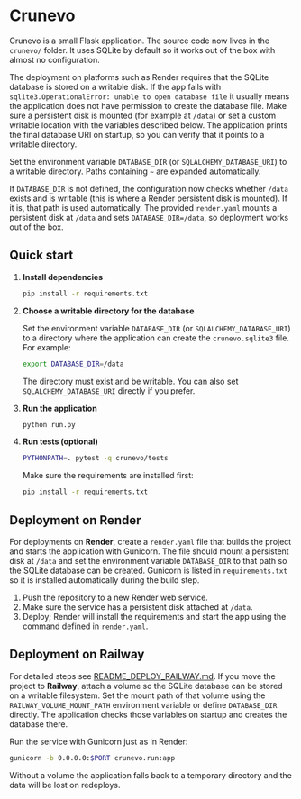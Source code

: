 # Crunevo

Crunevo is a small Flask application. The source code now lives in the `crunevo/` folder. It uses SQLite by default so it works out of the box with almost no configuration.

The deployment on platforms such as Render requires that the SQLite database is
stored on a writable disk. If the app fails with
`sqlite3.OperationalError: unable to open database file` it usually means the
application does not have permission to create the database file. Make sure a
persistent disk is mounted (for example at `/data`) or set a custom writable
location with the variables described below.  The application prints the final
database URI on startup, so you can verify that it points to a writable
directory.

Set the environment variable `DATABASE_DIR` (or `SQLALCHEMY_DATABASE_URI`) to a
writable directory. Paths containing `~` are expanded automatically.

If `DATABASE_DIR` is not defined, the configuration now checks whether `/data`
exists and is writable (this is where a Render persistent disk is mounted). If
it is, that path is used automatically. The provided `render.yaml` mounts a
persistent disk at `/data` and sets `DATABASE_DIR=/data`, so deployment works
out of the box.

## Quick start

1. **Install dependencies**

   ```bash
   pip install -r requirements.txt
   ```

2. **Choose a writable directory for the database**

   Set the environment variable `DATABASE_DIR` (or `SQLALCHEMY_DATABASE_URI`) to a directory where the application can create the `crunevo.sqlite3` file. For example:

   ```bash
   export DATABASE_DIR=/data
   ```

   The directory must exist and be writable. You can also set `SQLALCHEMY_DATABASE_URI` directly if you prefer.

3. **Run the application**

   ```bash
   python run.py
   ```

4. **Run tests (optional)**

   ```bash
   PYTHONPATH=. pytest -q crunevo/tests
   ```
   Make sure the requirements are installed first:

   ```bash
   pip install -r requirements.txt
   ```

## Deployment on Render

For deployments on **Render**, create a `render.yaml` file that builds the
project and starts the application with Gunicorn. The file should mount a
persistent disk at `/data` and set the environment variable `DATABASE_DIR` to
that path so the SQLite database can be created. Gunicorn is listed in
`requirements.txt` so it is installed automatically during the build
step.

1. Push the repository to a new Render web service.
2. Make sure the service has a persistent disk attached at `/data`.
3. Deploy; Render will install the requirements and start the app using the
   command defined in `render.yaml`.

## Deployment on Railway

For detailed steps see [README_DEPLOY_RAILWAY.md](README_DEPLOY_RAILWAY.md).
If you move the project to **Railway**, attach a volume so the SQLite database
can be stored on a writable filesystem. Set the mount path of that volume using
the `RAILWAY_VOLUME_MOUNT_PATH` environment variable or define `DATABASE_DIR`
directly. The application checks those variables on startup and creates the
database there.

Run the service with Gunicorn just as in Render:

```bash
gunicorn -b 0.0.0.0:$PORT crunevo.run:app
```

Without a volume the application falls back to a temporary directory and the
data will be lost on redeploys.

